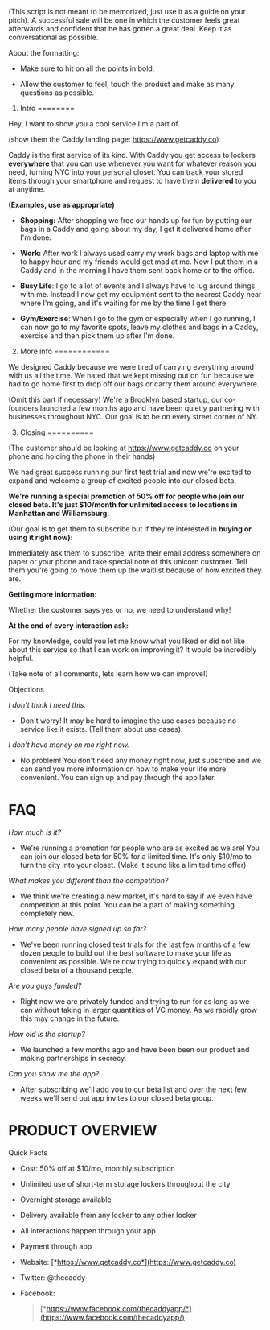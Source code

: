 (This script is not meant to be memorized, just use it as a guide on
your pitch). A successful sale will be one in which the customer feels
great afterwards and confident that he has gotten a great deal. Keep it
as conversational as possible.

About the formatting:

-   Make sure to hit on all the points in bold.

-   Allow the customer to feel, touch the product and make as many questions as possible.

1. Intro
========

Hey, I want to show you a cool service I'm a part of.

(show them the Caddy landing page: https://www.getcaddy.co)

Caddy is the first service of its kind. With Caddy you get access to
lockers **everywhere** that you can use whenever you want for whatever
reason you need, turning NYC into your personal closet. You can track
your stored items through your smartphone and request to have them
**delivered** to you at anytime.

**(Examples, use as appropriate)**

-   **Shopping:** After shopping we free our hands up for fun by putting our bags in a Caddy and going about my day, I get it delivered home after I'm done.

-   **Work:** After work I always used carry my work bags and laptop with me to happy hour and my friends would get mad at me. Now I put them in a Caddy and in the morning I have them sent back home or to the office.

-   **Busy Life**: I go to a lot of events and I always have to lug around things with me. Instead I now get my equipment sent to the nearest Caddy near where I'm going, and it's waiting for me by the time I get there.

-   **Gym/Exercise**: When I go to the gym or especially when I go running, I can now go to my favorite spots, leave my clothes and bags in a Caddy, exercise and then pick them up after I'm done.

2. More info
============

We designed Caddy because we were tired of carrying everything around
with us all the time. We hated that we kept missing out on fun because
we had to go home first to drop off our bags or carry them around
everywhere.

(Omit this part if necessary) We're a Brooklyn based startup, our
co-founders launched a few months ago and have been quietly partnering
with businesses throughout NYC. Our goal is to be on every street corner
of NY.

3. Closing
==========

(The customer should be looking at https://www.getcaddy.co on your phone
and holding the phone in their hands)

We had great success running our first test trial and now we're excited
to expand and welcome a group of excited people into our closed beta.

**We're running a special promotion of 50% off for people who join our
closed beta. It's just \$10/month for unlimited access to locations in
Manhattan and Williamsburg.**

(Our goal is to get them to subscribe but if they're interested in
**buying or using it right now):**

Immediately ask them to subscribe, write their email address somewhere
on paper or your phone and take special note of this unicorn customer.
Tell them you're going to move them up the waitlist because of how
excited they are.

**Getting more information:**

Whether the customer says yes or no, we need to understand why!

**At the end of every interaction ask:**

For my knowledge, could you let me know what you liked or did not like
about this service so that I can work on improving it? It would be
incredibly helpful.

(Take note of all comments, lets learn how we can improve!)

Objections

*I don't think I need this.*

-   Don't worry! It may be hard to imagine the use cases because no service like it exists. (Tell them about use cases).

*I don’t have money on me right now.*

-   No problem! You don't need any money right now, just subscribe and we can send you more information on how to make your life more convenient. You can sign up and pay through the app later.

FAQ
===

*How much is it?*

- We're running a promotion for people who are as excited as we are! You
can join our closed beta for 50% for a limited time. It's only \$10/mo
to turn the city into your closet. (Make it sound like a limited time
offer)

*What makes you different than the competition?*

- We think we're creating a new market, it's hard to say if we even have
competition at this point. You can be a part of making something
completely new.

*How many people have signed up so far?*

- We've been running closed test trials for the last few months of a few
dozen people to build out the best software to make your life as
convenient as possible. We're now trying to quickly expand with our
closed beta of a thousand people.

*Are you guys funded?*

- Right now we are privately funded and trying to run for as long as we
can without taking in larger quantities of VC money. As we rapidly grow
this may change in the future.

*How old is the startup?*

- We launched a few months ago and have been been our product and making
partnerships in secrecy.

*Can you show me the app?*

- After subscribing we'll add you to our beta list and over the next few
weeks we'll send out app invites to our closed beta group.

PRODUCT OVERVIEW
================

Quick Facts

-   Cost: 50% off at \$10/mo, monthly subscription

-   Unlimited use of short-term storage lockers throughout the city

-   Overnight storage available

-   Delivery available from any locker to any other locker

-   All interactions happen through your app

-   Payment through app

-   Website: [*https://www.getcaddy.co*](https://www.getcaddy.co)

-   Twitter: @thecaddy

-   Facebook:
    > [*https://www.facebook.com/thecaddyapp/*](https://www.facebook.com/thecaddyapp/)
